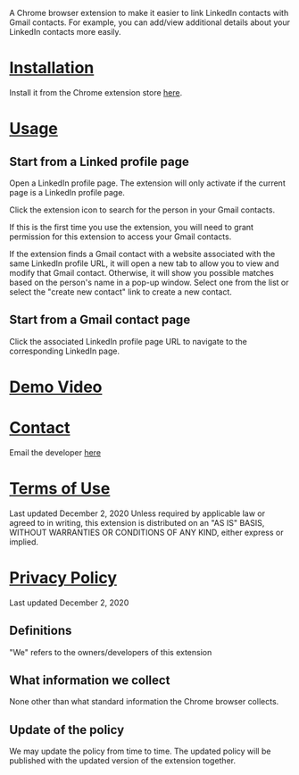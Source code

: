 A Chrome browser extension to make it easier to link LinkedIn contacts with Gmail contacts. For example, you can add/view additional details about your LinkedIn contacts more easily.

# [Installation](#installation)

Install it from the Chrome extension store [here](https://chrome.google.com/webstore/detail/linkedin-contact-sync/ikkmmehpiffooknajlgknlcojfoienjk).

# [Usage](#usage)

## Start from a Linked profile page
Open a LinkedIn profile page. The extension will only activate if the current page is a LinkedIn profile page.

Click the extension icon to search for the person in your Gmail contacts.

If this is the first time you use the extension, you will need to grant permission for this extension to access your Gmail contacts.

If the extension finds a Gmail contact with a website associated with the same LinkedIn profile URL, it will open a new tab to allow you to view and modify that Gmail contact. Otherwise, it will show you possible matches based on the person's name in a pop-up window. Select one from the list or select the "create new contact" link to create a new contact.

## Start from a Gmail contact page
Click the associated LinkedIn profile page URL to navigate to the corresponding LinkedIn page.

# [Demo Video](https://youtu.be/W47FJAEUiwg)

# [Contact](#contact)
Email the developer [here](mailto:happy.ch.dev@gmail.com)

# [Terms of Use](#terms)
Last updated December 2, 2020
Unless required by applicable law or agreed to in writing, this extension is distributed on an "AS IS" BASIS, WITHOUT WARRANTIES OR CONDITIONS OF ANY KIND, either express or implied.

# [Privacy Policy](#privacy)
Last updated December 2, 2020

## Definitions
"We" refers to the owners/developers of this extension

## What information we collect
None other than what standard information the Chrome browser collects.

## Update of the policy
We may update the policy from time to time. The updated policy will be published with the updated version of the extension together.